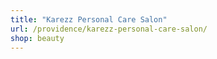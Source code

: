 ```yaml
---
title: "Karezz Personal Care Salon"
url: /providence/karezz-personal-care-salon/
shop: beauty
---
```

